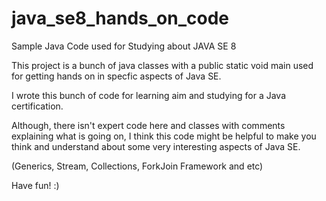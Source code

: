 # java_se8_hands_on_code
Sample Java Code used for Studying about JAVA SE 8

This project is a bunch of java classes with a public static void main used for getting hands on in specfic aspects of Java SE.

I wrote this bunch of code for learning aim and studying for a Java certification.
 
Although, there isn't expert code here and classes with comments explaining what is going on, I think this code might be helpful to make you think and understand about some very interesting aspects of Java SE.

(Generics, Stream, Collections, ForkJoin Framework and etc)

Have fun! :)
